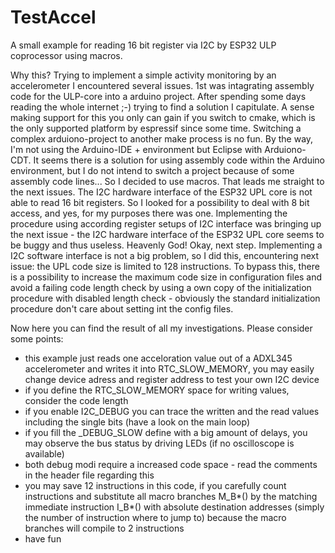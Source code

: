 # TestAccel
A small example for reading 16 bit register via I2C by ESP32 ULP coprocessor using macros.

Why this? Trying to implement a simple activity monitoring by an accelerometer I encountered several issues. 
1st was intagrating assembly code for the ULP-core into a arduino project. After spending some days reading the whole internet ;-) trying to find a solution I capitulate. A sense making support for this you only can gain if you switch to cmake, which is the only supported platform by espressif since some time. Switching a complex arduiono-project to another make process is no fun. By the way, I'm not using the Arduino-IDE + environment but Eclipse with Arduiono-CDT. It seems there is a solution for using assembly code within the Arduino environment, but I do not intend to switch a project because of some assembly code lines...  So I decided to use macros.
That leads me straight to the next issues. The I2C hardware interface of the ESP32 UPL core is not able to read 16 bit registers. So I looked for a possibility to deal with 8 bit access, and yes, for my purposes there was one. Implementing the procedure using according register setups of I2C interface was bringing up the next issue - the I2C hardware interface of the ESP32 UPL core seems to be buggy and thus useless. 
Heavenly God! Okay, next step. Implementing a I2C software interface is not a big problem, so I did this, encountering next issue: the UPL code size is limited to 128 instructions. To bypass this, there is a possibility to increase the maximum code size in configuration files and avoid a failing code length check by using a own copy of the initialization procedure with disabled length check - obviously the standard initialization procedure don't care about setting int the config files.

Now here you can find the result of all my investigations. Please consider some points:

* this example just reads one acceloration value out of a ADXL345 accelerometer and writes it into RTC_SLOW_MEMORY, you may easily change device adress and register address to test your own I2C device
* if you define the RTC_SLOW_MEMORY space for writing values, consider the code length
* if you enable I2C_DEBUG you can trace the written and the read values including the single bits (have a look on the main loop)
* if you fill the _DEBUG_SLOW define with a big amount of delays, you may observe the bus status by driving LEDs (if no oscilloscope is available)
* both debug modi require a increased code space - read the comments in the header file regarding this
* you may save 12 instructions in this code, if you carefully count instructions and substitute all macro branches M_B*() by the matching immediate instruction I_B*() with absolute destination addresses (simply the number of instruction where to jump to) because the macro branches will compile to 2 instructions
* have fun
